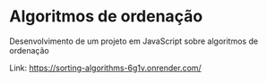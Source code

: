 # Algoritmos de ordenação

Desenvolvimento de um projeto em JavaScript sobre algoritmos de ordenação

Link: https://sorting-algorithms-6g1v.onrender.com/
